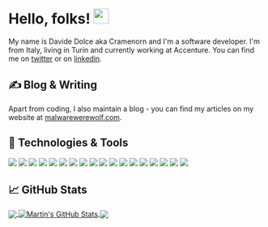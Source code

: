 # Hello, folks! <img src="https://raw.githubusercontent.com/MartinHeinz/MartinHeinz/master/wave.gif" width="30px">

My name is Davide Dolce aka Cramenorn and I'm a software developer. I'm from Italy, living in Turin and currently working at Accenture. You can find me on [twitter](https://twitter.com/dvdolce) or on [linkedin](https://www.linkedin.com/in/ddolce).

## &#x270d; Blog & Writing

Apart from coding, I also maintain a blog - you can find my articles on my website at [malwarewerewolf.com](https://malwarewerewolf.com/).

## 🔧 Technologies & Tools
![](https://img.shields.io/badge/OS-Linux-informational?style=flat&logo=linux&logoColor=white&color=2bbc8a)
![](https://img.shields.io/badge/OS-Windows-informational?style=flat&logo=windows&logoColor=white&color=2bbc8a)
![](https://img.shields.io/badge/Code-CSharp-informational?style=flat&logo=c-sharp&logoColor=white&color=2bbc8a)
![](https://img.shields.io/badge/Code-php-informational?style=flat&logo=php&logoColor=white&color=2bbc8a)
![](https://img.shields.io/badge/Code-JavaScript-informational?style=flat&logo=javascript&logoColor=white&color=2bbc8a)
![](https://img.shields.io/badge/Code-Ruby-informational?style=flat&logo=ruby&logoColor=white&color=2bbc8a)
![](https://img.shields.io/badge/Code-Node.js-informational?style=flat&logo=node.js&logoColor=white&color=2bbc8a)
![](https://img.shields.io/badge/Tools-VisualStudioCode-blue.svg?logo=visual-studio-code&logoColor=white&color=2bbc8a)
![](https://img.shields.io/badge/Tools-VisualStudio-blue.svg?logo=visual-studio&logoColor=white&color=2bbc8a)
![](https://img.shields.io/badge/Tools-Docker-informational?style=flat&logo=docker&logoColor=white&color=2bbc8a)
![](https://img.shields.io/badge/Tools-Mysql-informational?style=flat&logo=mysql&logoColor=white&color=2bbc8a)
![](https://img.shields.io/badge/Saas-Azure-informational?style=flat&logo=azure-devops&logoColor=white&color=2bbc8a)
![](https://img.shields.io/badge/Saas-Firebase-informational?style=flat&logo=firebase&logoColor=white&color=2bbc8a)
![](https://img.shields.io/badge/Framework-Vue.js-informational?style=flat&logo=vue.js&logoColor=white&color=2bbc8a)
![](https://img.shields.io/badge/Framework-Bootstrap-informational?style=flat&logo=bootstrap&logoColor=white&color=2bbc8a)
![](https://img.shields.io/badge/Framework-JQuery-informational?style=flat&logo=jquery&logoColor=white&color=2bbc8a)
![](https://img.shields.io/badge/Framework-SASS-informational?style=flat&logo=sass&logoColor=white&color=2bbc8a)
![](https://img.shields.io/badge/Framework-Jekyll-informational?style=flat&logo=jekyll&logoColor=white&color=2bbc8a)

## &#x1f4c8; GitHub Stats

<a href="https://github.com/Cramenorn/Cramenorn">
  <img align="center" src="https://github-readme-stats.vercel.app/api/top-langs/?username=Cramenorn&hide=java,html&title_color=ffffff&text_color=c9cacc&icon_color=2bbc8a&bg_color=1d1f21" />
</a>
<a href="https://github.com/Cramenorn/Cramenorn">
  <img align="center" src="https://github-readme-stats.vercel.app/api?username=Cramenorn&show_icons=true&line_height=27&count_private=true&title_color=ffffff&text_color=c9cacc&icon_color=2bbc8a&bg_color=1d1f21" alt="Martin's GitHub Stats" />
</a>

<a href="https://github.com/Cramenorn/raptorsa">
  <img align="center" src="https://github-readme-stats.vercel.app/api/pin/?username=Cramenorn&repo=raptorsa&title_color=ffffff&text_color=c9cacc&icon_color=2bbc8a&bg_color=1d1f21" />
</a>
